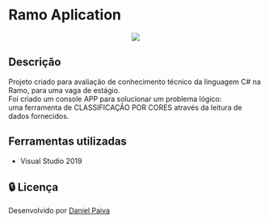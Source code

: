 # Ramo Aplication

<p align="center">
  <img src="https://i.imgur.com/CO0Mfm6.png">
</p>

## Descrição

Projeto criado para avaliação de conhecimento técnico da linguagem C# na Ramo, para uma vaga de estágio.<br>
Foi criado um console APP para solucionar um problema lógico: <br>
uma ferramenta de CLASSIFICAÇÃO POR CORES através da leitura de dados fornecidos.

## Ferramentas utilizadas
- Visual Studio 2019

## :lock: Licença

Desenvolvido por <a href="https://www.linkedin.com/in/danhpaiva/">Daniel Paiva</a>

